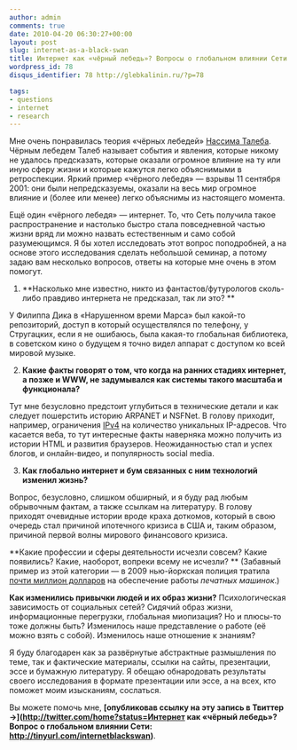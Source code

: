 ```yaml
---
author: admin
comments: true
date: 2010-04-20 06:30:27+00:00
layout: post
slug: internet-as-a-black-swan
title: Интернет как «чёрный лебедь»? Вопросы о глобальном влиянии Сети
wordpress_id: 78
disqus_identifier: 78 http://glebkalinin.ru/?p=78

tags:
- questions
- internet
- research
---
```


Мне очень понравилась теория «чёрных лебедей» [Нассима Талеба](http://www.ozon.ru/context/detail/id/4722752/?partner=experiment). Чёрным лебедем Талеб называет события и явления, которые никому не удалось предсказать, которые оказали огромное влияние на ту или иную сферу жизни и которые кажутся легко объяснимыми в ретроспекции. Яркий пример «чёрного лебедя» — взрывы 11 сентября 2001: они были непредсказуемы, оказали на весь мир огромное влияние и (более или менее) легко объяснимы из настоящего момента.

Ещё один «чёрного лебедя» — интернет. То, что Сеть получила такое распространение и настолько быстро стала повседневной частью жизни вряд ли можно назвать естественным и само собой разумеющимся. Я бы хотел исследовать этот вопрос поподробней, а на основе этого исследования сделать небольшой семинар, а потому задаю вам несколько вопросов, ответы на которые мне очень в этом помогут.

1) **Насколько мне известно, никто из фантастов/футурологов сколь-либо правдиво интернета не предсказал, так ли это? **

У Филиппа Дика в «Нарушенном времи Марса» был какой-то репозиторий, доступ в который осуществлялся по телефону, у Стругацких, если я не ошибаюсь, была какая-то глобальная библиотека, в советском кино о будущем я точно видел аппарат с доступом ко всей мировой музыке.

<!-- more -->

2) **Какие факты говорят о том, что когда на ранних стадиях интернет, а позже и WWW, не задумывался как системы такого масштаба и функционала?**

Тут мне безусловно предстоит углубиться в технические детали и как следует пошерстить историю ARPANET и NSFNet. В голову приходит, например, ограничения [IPv4](http://en.wikipedia.org/wiki/IPv4) на количество уникальных IP-адресов. Что касается веба, то тут интересные факты наверняка можно получить из истории HTML и развития браузеров. Неожиданностью стал и успех блогов, и онлайн-видео, и популярность social media. 

3) **Как глобально интернет и бум связанных с ним технологий изменил жизнь?**

Вопрос, безусловно, слишком обширный, и я буду рад любым обрывочным фактам, а также ссылкам на литературу. В голову приходят очевидные истории вроде краха доткомов, который в свою очередь стал причиной ипотечного кризиса в США и, таким образом, причиной первой волны мирового финансового кризиса.

**Какие профессии и сферы деятельности исчезли совсем? Какие появились? Какие, наоборот, вопреки всему не исчезли? ** (Забавный пример из этой категории — в 2009 нью-йоркская полиция тратила [почти миллион долларов](http://www.upi.com/Odd_News/2009/07/13/NYPD-typewriter-bill-nearly-1-million/UPI-84461247519064/) на обеспечение работы _печатных машинок_.)

**Как изменились привычки людей и их образ жизни?** Психологическая зависимость от социальных сетей? Сидячий образ жизни, информационные перегрузки, глобальная миопизация? Но и плюсы-то тоже должны быть? Изменилось наше представление о работе (её можно взять с собой). Изменилось наше отношение к знаниям?

Я буду благодарен как за развёрнутые абстрактные размышления по теме, так и фактические материалы, ссылки на сайты, презентации, эссе и бумажную литературу. Я обещаю обнародовать результаты своего исследования в формате презентации или эссе, а на всех, кто поможет моим изысканиям, сослаться.

Вы можете помочь мне, **[опубликовав ссылку на эту запись в Твиттер →](http://twitter.com/home?status=Интернет как «чёрный лебедь»? Вопрос о глобальном влиянии Сети: http://tinyurl.com/internetblackswan)**.
